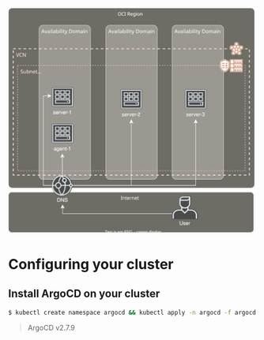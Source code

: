 ![Alt text](./my-k3s-cluster.svg)

# Configuring your cluster

## Install ArgoCD on your cluster

```bash
$ kubectl create namespace argocd && kubectl apply -n argocd -f argocd.yaml
```
> ArgoCD v2.7.9
